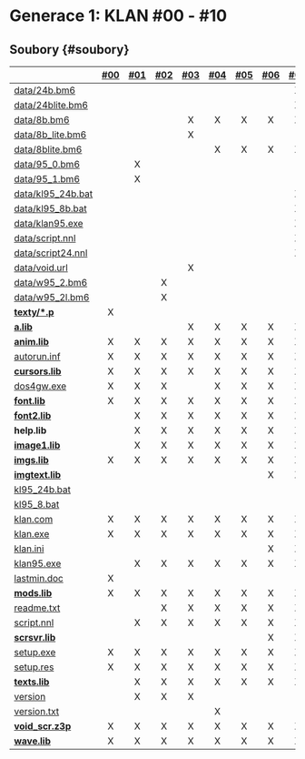 # Generace 1: KLAN \#00 - \#10

## Soubory {#soubory}

|  | [\#00](/vydani/klan-00.md) | [\#01](/vydani/klan-01.md) | [\#02](/vydani/klan-02.md) | [\#03](/vydani/klan-03.md) | [\#04](/vydani/klan-04.md) | [\#05](/vydani/klan-05.md) | [\#06](/vydani/klan-06.md) | [\#07](/vydani/klan-07.md) | [\#08](/vydani/klan-08.md) | [\#09](/vydani/klan-09.md) | [\#10](/vydani/klan-10.md) |
| :--- | :---: | :---: | :---: | :---: | :---: | :---: | :---: | :---: | :---: | :---: | :---: |
| [data/24b.bm6](/soubory/data/24b.bm6.md) |  |  |  |  |  |  |  | X | X | X | X |
| [data/24blite.bm6](/soubory/data/24blite.bm6.md) |  |  |  |  |  |  |  | X | X | X | X |
| [data/8b.bm6](/soubory/data/8b.bm6.md) |  |  |  | X | X | X | X | X | X | X | X |
| [data/8b\_lite.bm6](/soubory/data/8b_lite.bm6.md) |  |  |  | X |  |  |  |  |  |  |  |
| [data/8blite.bm6](/soubory/data/8blite.bm6.md) |  |  |  |  | X | X | X | X | X | X | X |
| [data/95\_0.bm6](/soubory/data/95_0.bm6.md) |  | X |  |  |  |  |  |  |  |  |  |
| [data/95\_1.bm6](/soubory/data/95_1.bm6.md) |  | X |  |  |  |  |  |  |  |  |  |
| [data/kl95\_24b.bat](/soubory/data/kl95_24b.bat.md) |  |  |  |  |  |  |  | X | X | X | X |
| [data/kl95\_8b.bat](/soubory/data/kl95_8b.bat.md) |  |  |  |  |  |  |  | X | X | X | X |
| [data/klan95.exe](/soubory/data/klan95.exe.md) |  |  |  |  |  |  |  | X | X | X | X |
| [data/script.nnl](/soubory/data/script.nnl.md) |  |  |  |  |  |  |  | X | X | X | X |
| [data/script24.nnl](/soubory/data/script24.nnl.md) |  |  |  |  |  |  |  | X | X | X | X |
| [data/void.url](/soubory/data/void.url.md) |  |  |  | X |  |  |  |  |  |  |  |
| [data/w95\_2.bm6](/soubory/data/w95_2.bm6.md) |  |  | X |  |  |  |  |  |  |  |  |
| [data/w95\_2l.bm6](/soubory/data/w95_2l.bm6.md) |  |  | X |  |  |  |  |  |  |  |  |
| [**texty/\*.p**](/soubory/texty/p.md) | X |  |  |  |  |  |  |  |  |  |  |
| [**a.lib**](/soubory/a.lib.md) |  |  |  | X | X | X | X | X | X | X | X |
| [**anim.lib**](/soubory/anim.lib.md) | X | X | X | X | X | X | X | X | X | X | X |
| [autorun.inf](/soubory/autorun.inf.md) | X | X | X | X | X | X | X | X | X | X | X |
| [**cursors.lib**](/soubory/cursors.lib.md) | X | X | X | X | X | X | X | X | X | X | X |
| [dos4gw.exe](/soubory/dos4gw.exe.md) | X | X | X |  | X | X | X | X | X | X | X |
| [**font.lib**](/soubory/font.lib.md) | X | X | X | X | X | X | X | X | X | X | X |
| [**font2.lib**](/soubory/font2.lib.md) |  | X | X | X | X | X | X | X | X | X | X |
| **help.lib** |  | X | X | X | X | X | X | X | X | X | X |
| [**image1.lib**](https://bitbucket.org/deefha/klan/wiki/Interfacy/Soubory/image1.lib) |  | X | X | X | X | X | X | X | X | X | X |
| [**imgs.lib**](https://bitbucket.org/deefha/klan/wiki/Interfacy/Soubory/imgs.lib) | X | X | X | X | X | X | X | X | X | X | X |
| [**imgtext.lib**](https://bitbucket.org/deefha/klan/wiki/Interfacy/Soubory/imgtext.lib) |  |  |  |  |  |  | X | X | X | X | X |
| [kl95\_24b.bat](https://bitbucket.org/deefha/klan/wiki/Interfacy/Soubory/kl95_24b.bat) |  |  |  |  |  |  |  |  | X |  |  |
| [kl95\_8.bat](https://bitbucket.org/deefha/klan/wiki/Interfacy/Soubory/kl95_8.bat) |  |  |  |  |  |  |  |  | X |  |  |
| [klan.com](https://bitbucket.org/deefha/klan/wiki/Interfacy/Soubory/klan.com) | X | X | X | X | X | X | X | X | X | X | X |
| [klan.exe](https://bitbucket.org/deefha/klan/wiki/Interfacy/Soubory/klan.exe) | X | X | X | X | X | X | X | X | X | X | X |
| [klan.ini](https://bitbucket.org/deefha/klan/wiki/Interfacy/Soubory/klan.ini) |  |  |  |  |  |  | X | X | X | X | X |
| [klan95.exe](https://bitbucket.org/deefha/klan/wiki/Interfacy/Soubory/klan95.exe) |  | X | X | X | X | X | X | X | X | X | X |
| [lastmin.doc](https://bitbucket.org/deefha/klan/wiki/Interfacy/Soubory/lastmin.doc) | X |  |  |  |  |  |  |  |  |  |  |
| [**mods.lib**](https://bitbucket.org/deefha/klan/wiki/Interfacy/Soubory/mods.lib) | X | X | X | X | X | X | X | X | X | X | X |
| [readme.txt](https://bitbucket.org/deefha/klan/wiki/Interfacy/Soubory/readme.txt) |  |  | X | X | X | X | X | X | X | X | X |
| [script.nnl](https://bitbucket.org/deefha/klan/wiki/Interfacy/Soubory/script.nnl) |  | X | X | X | X | X | X | X | X | X | X |
| [**scrsvr.lib**](https://bitbucket.org/deefha/klan/wiki/Interfacy/Soubory/scrsvr.lib) |  |  |  |  |  |  | X | X | X | X | X |
| [setup.exe](https://bitbucket.org/deefha/klan/wiki/Interfacy/Soubory/setup.exe) | X | X | X | X | X | X | X | X | X | X | X |
| [setup.res](https://bitbucket.org/deefha/klan/wiki/Interfacy/Soubory/setup.res) | X | X | X | X | X | X | X | X | X | X | X |
| [**texts.lib**](https://bitbucket.org/deefha/klan/wiki/Interfacy/Soubory/texts.lib) |  | X | X | X | X | X | X | X | X | X | X |
| [version](https://bitbucket.org/deefha/klan/wiki/Interfacy/Soubory/version) |  | X | X | X |  |  |  |  |  |  |  |
| [version.txt](https://bitbucket.org/deefha/klan/wiki/Interfacy/Soubory/version.txt) |  |  |  |  | X |  |  |  |  |  |  |
| [**void\_scr.z3p**](https://bitbucket.org/deefha/klan/wiki/Interfacy/Soubory/void_scr.z3p) | X | X | X | X | X | X | X | X | X | X | X |
| [**wave.lib**](https://bitbucket.org/deefha/klan/wiki/Interfacy/Soubory/wave.lib) | X | X | X | X | X | X | X | X | X | X | X |



